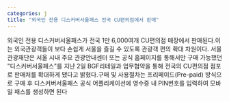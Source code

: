 ```yaml
---
categories: j
title: "외국인 전용 디스커버서울패스 전국 CU편의점에서 판매"
---
```

외국인 전용 디스커버서울패스가 전국 1만 6,000여개 CU편의점 매장에서 판매된다.이는 외국관광객들이 보다 손쉽게 서울을 즐길 수 있도록 관광객 편의 확대 차원이다. 서울관광재단은 서울 시내 주요 관광안내센터 또는 공식 홈페이지를 통해서만 구매 가능했던 "디스커버서울패스"를 지난 2일 BGF리테일과 업무협약을 통해 전국의 CU편의점 점포로 판매처를 확대하게 됐다고 밝혔다.구매 및 사용절차는 프리페이드(Pre-paid) 방식으로 구매 후 디스커버서울패스 공식 어플리케이션에 영수증 내 PIN번호를 입력하여 모바일 패스를 생성하면 된다